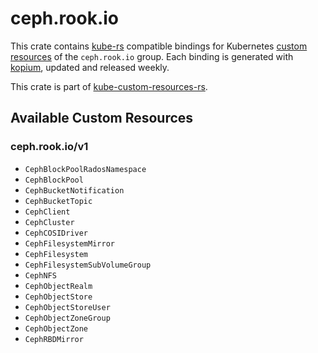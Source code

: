 <!--
SPDX-FileCopyrightText: The kube-custom-resources-rs Authors
SPDX-License-Identifier: 0BSD
 -->

# ceph.rook.io

This crate contains [kube-rs](https://kube.rs/) compatible bindings for Kubernetes [custom resources](https://kubernetes.io/docs/tasks/extend-kubernetes/custom-resources/custom-resource-definitions/) of the `ceph.rook.io` group. Each binding is generated with [kopium](https://github.com/kube-rs/kopium), updated and released weekly.

This crate is part of [kube-custom-resources-rs](https://github.com/metio/kube-custom-resources-rs).

## Available Custom Resources

### ceph.rook.io/v1
- `CephBlockPoolRadosNamespace`
- `CephBlockPool`
- `CephBucketNotification`
- `CephBucketTopic`
- `CephClient`
- `CephCluster`
- `CephCOSIDriver`
- `CephFilesystemMirror`
- `CephFilesystem`
- `CephFilesystemSubVolumeGroup`
- `CephNFS`
- `CephObjectRealm`
- `CephObjectStore`
- `CephObjectStoreUser`
- `CephObjectZoneGroup`
- `CephObjectZone`
- `CephRBDMirror`
